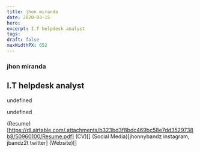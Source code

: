 ```yaml
---
title: jhon miranda
date: 2020-03-15
hero: 
excerpt: I.T helpdesk analyst
tags: 
draft: false
maxWidthPX: 652
---
```



### jhon miranda
## I.T helpdesk analyst

undefined

undefined

(Resume)[https://dl.airtable.com/.attachments/b323bd3f8bdc469bc58e7dd3529738b8/50960100/Resume.pdf]
(CV)[]
(Social Media)[jhonnybandz instagram, jbandz2t twitter]
(Website)[]


